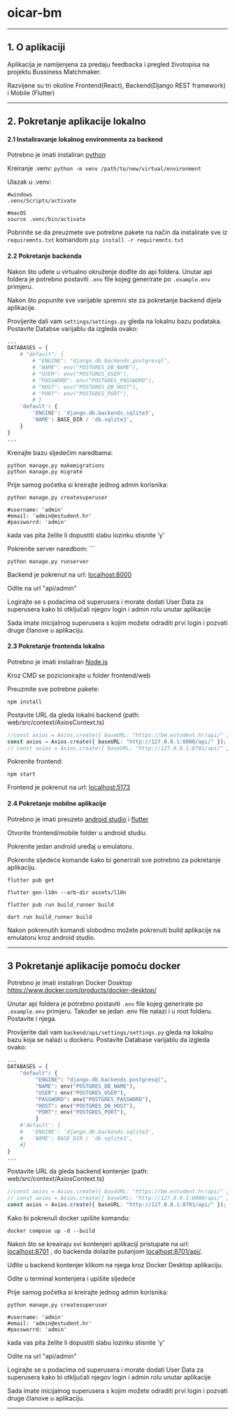 # oicar-bm
---
## 1. O aplikaciji

Aplikacija je namijenjena za predaju feedbacka i pregled životopisa na projektu Bussiness Matchmaker.

Razvijene su tri okoline Frontend(React), Backend(Django REST framework) i Mobile (Flutter)

------
## 2. Pokretanje aplikacije lokalno

#### 2.1 Instaliravanje lokalnog environmenta za backend 

Potrebno je imati instaliran [python](https://www.python.org/downloads/)

Kreiranje  .venv: `python -m venv /path/to/new/virtual/environment`

Ulazak u .venv:
```shell
#windows
.venv/Scripts/activate

#macOS
source .venc/bin/activate
```

Pobrinite se da preuzmete sve potrebne pakete na način da instalirate sve iz `requiremnts.txt` komandom `pip install -r requiremnts.txt`
#### 2.2 Pokretanje backenda

Nakon što uđete u virtualno okruženje dođite do api foldera. Unutar api foldera je potrebno postaviti `.env` file kojeg generirate po `.example.env`  primjeru.

Nakon što popunite sve varijable spremni ste za pokretanje backend dijela aplikacije. 

Provijerite dali vam `settings/settings.py` gleda na lokalnu bazu podataka. Postavite Databse varijablu da izgleda ovako:
```python 
...
DATABASES = {
	# "default": {
		# "ENGINE": "django.db.backends.postgresql",
		# "NAME": env("POSTGRES_DB_NAME"),
		# "USER": env("POSTGRES_USER"),
		# "PASSWORD": env("POSTGRES_PASSWORD"),
		# "HOST": env("POSTGRES_DB_HOST"),
		# "PORT": env("POSTGRES_PORT"),
		# }
	'default': {
		'ENGINE': 'django.db.backends.sqlite3',
		'NAME': BASE_DIR / 'db.sqlite3',
	}
}
...
```

Kreirajte bazu sljedečim naredbama:
```shell
python manage.py makemigrations
python manage.py migrate
```

Prije samog početka si kreirajte jednog admin korisnika:
```shell
python manage.py createsuperuser

#username: 'admin'
#email: 'admin@estudent.hr'
#passworrd: 'admin'
```

kada vas pita želite li dopustiti slabu lozinku stisnite 'y'

Pokrenite server naredbom: ```
```shell
python manage.py runserver
```

Backend je pokrenut na url: [localhost:8000](www.localhost:8000)

Odite na url "api/admin"

Logirajte se s podacima od superusera i morate dodati User Data za superusera kako bi otključali njegov login i admin rolu unutar aplikacije

Sada imate inicijalnog superusera s kojim možete odraditi prvi login i pozvati druge članove u aplikaciju.

#### 2.3 Pokretanje frontenda lokalno

Potrebno je imati instaliran [Node.js](https://nodejs.org/en) 

Kroz CMD se pozicionirajte u folder frontend/web

Preuzmite sve potrebne pakete:
```shell
npm install
```

Postavite URL da gleda lokalni backend (path: web/src/context/AxiosContext.ts)
```ts
//const axios = Axios.create({ baseURL: "https://bm.estudent.hr/api/" }); // production
const axios = Axios.create({ baseURL: "http://127.0.0.1:8000/api/" }); // development
// const axios = Axios.create({ baseURL: "http://127.0.0.1:8701/api/" }); // docker
```

Pokrenite frontend:
```shell
npm start
```

Frontend je pokrenut na url: [localhost:5173](www.localhost:5173)

#### 2.4 Pokretanje mobilne aplikacije 

Potrebno je imati preuzeto [android studio](https://developer.android.com/studio) i [flutter](https://docs.flutter.dev/get-started/install)

Otvorite frontend/mobile folder u android studiu.

Pokrenite jedan android uređaj u emulatoru. 

Pokrenite sljedeće komande kako bi generirali sve potrebno za pokretanje aplikaciju.
```shell
flutter pub get

flutter gen-l10n --arb-dir assets/l10n

flutter pub run build_runner build

dart run build_runner build
```

Nakon pokrenutih komandi slobodmo možete pokrenuti build aplikacije na emulatoru kroz android studio.

---
## 3 Pokretanje aplikacije pomoću docker

Potrebno je imati instaliran Docker Dosktop https://www.docker.com/products/docker-desktop/

Unutar api foldera je potrebno postaviti `.env` file kojeg generirate po `.example.env`  primjeru. Također se jedan .env file nalazi i u root folderu. Postavite i njega.

  
Provijerite dali vam `backend/api/settings/settings.py` gleda na lokalnu bazu koja se nalazi u dockeru. Postavite Database varijablu da izgleda ovako:
```python 
...
DATABASES = {
	"default": {
		 "ENGINE": "django.db.backends.postgresql",
		 "NAME": env("POSTGRES_DB_NAME"),
		 "USER": env("POSTGRES_USER"),
		 "PASSWORD": env("POSTGRES_PASSWORD"),
		 "HOST": env("POSTGRES_DB_HOST"),
		 "PORT": env("POSTGRES_PORT"),
		 }
	#'default': {
	#	'ENGINE': 'django.db.backends.sqlite3',
	#	'NAME': BASE_DIR / 'db.sqlite3',
	#}
}
...
```

Postavite URL da gleda backend kontenjer (path: web/src/context/AxiosContext.ts)
```ts
//const axios = Axios.create({ baseURL: "https://bm.estudent.hr/api/" }); // production
// const axios = Axios.create({ baseURL: "http://127.0.0.1:8000/api/" }); // development
const axios = Axios.create({ baseURL: "http://127.0.0.1:8701/api/" }); // docker
```

Kako bi pokrenuli docker upišite komandu:
```
docker compose up -d --build
```

Nakon što se kreairaju svi kontenjeri aplikaciji pristupate na url: [localhost:8701](www.localhost:8701) , do backenda dolazite putanjom  [localhost:8701/api/](www.localhost:8701/api/).

Uđite u backend kontenjer klikom na njega kroz Docker Desktop aplikaciju.

Odite u terminal kontenjera i upišite sljedeće

Prije samog početka si kreirajte jednog admin korisnika:
```shell
python manage.py createsuperuser

#username: 'admin'
#email: 'admin@estudent.hr'
#passworrd: 'admin'
```

kada vas pita želite li dopustiti slabu lozinku stisnite 'y'

Odite na url "api/admin"

Logirajte se s podacima od superusera i morate dodati User Data za superusera kako bi otključali njegov login i admin rolu unutar aplikacije

Sada imate inicijalnog superusera s kojim možete odraditi prvi login i pozvati druge članove u aplikaciju.

----